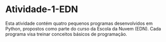 # Atividade-1-EDN
Esta atividade contém quatro pequenos programas desenvolvidos em Python, propostos como parte do curso da Escola da Nuvem (EDN). Cada programa visa treinar conceitos básicos de programação.
